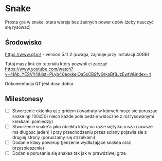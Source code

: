# Snake
Prosta gra w snake, stara wersja bez żadnych power upów (żeby nauczyć się rysować)

## Środowisko 
https://www.qt.io/ -  version 5.11.2
(uwaga, zajmuje przy instalacji 40GB)

Tutaj masz link do tutorialu który pozwoli ci zacząć https://www.youtube.com/watch?v=4IAb_YESVY4&list=PLyb40eoxkelOa5xCB9fvGrkoBf8JzEwtV&index=4

Dokumentacja QT jest dosc dobra

## Milestonesy
- [ ] Stworzenie okienka qt z gridem (kwadraty w których moze sie poruszac snake np 100x50) niech kazde pole bedzie widoczne z rozrysowanymi kreskami pomiedzy)
- [ ] Stworzenie snake'a jako obiektu który na razie siętylko rusza (zawsze ma dlugosc jeden) i przy przechodzeniu przez sciany pojawia sie z drugiej strony (poruszamy się strzałkami)
- [ ] Dodanie klasy powerup (jedzenie wydłużające snakea oraz przyspieszenie)
- [ ] Dodanie porusania się snakea tak jak w prawdziwej grze
